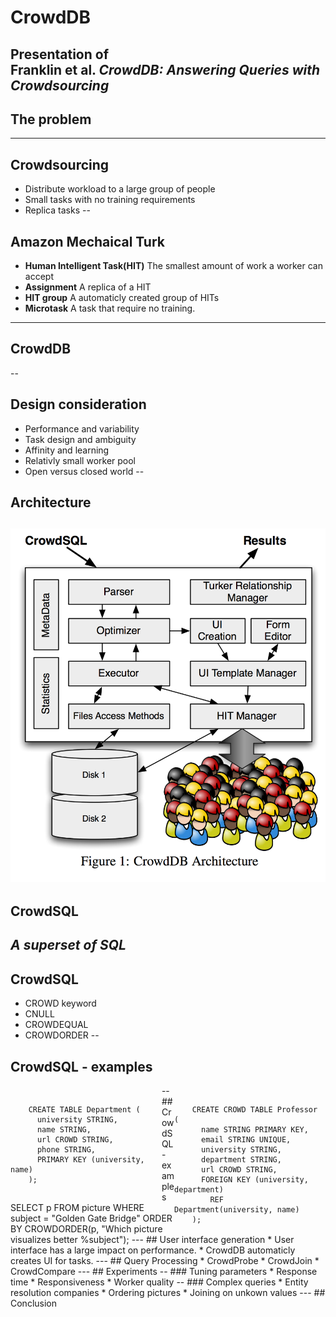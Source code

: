 # CrowdDB
Presentation of   
Franklin et al. *CrowdDB: Answering Queries with Crowdsourcing*
--
## The problem
<!-- FIXME -->
<!-- *Humans can complete some tasks in a better fashion than computers.* -->
---
## Crowdsourcing
* Distribute workload to a large group of people
* Small tasks with no training requirements
* Replica tasks 
--
## Amazon Mechaical Turk
* **Human Intelligent Task(HIT)** The smallest amount of work a worker can accept  
* **Assignment** A replica of a HIT  
* **HIT group** A automaticly created group of HITs  
* **Microtask** A task that require no training.
---
## CrowdDB
--
## Design consideration
* Performance and variability
* Task design and ambiguity
* Affinity and learning
* Relativly small worker pool
* Open versus closed world
--
## Architecture
![CrowdDB Architecture](crowddb-architecture.png)
---
## CrowdSQL
*A superset of SQL*
--
## CrowdSQL
* CROWD keyword
* CNULL
* CROWDEQUAL
* CROWDORDER
--
## CrowdSQL - examples
<div style="max-width:48%;float:left;">
<pre><code>
    CREATE TABLE Department (
      university STRING,
      name STRING,
      url CROWD STRING,
      phone STRING,
      PRIMARY KEY (university, name)
    );
</code></pre>
</div>
<div style="max-width:48%;float:right;">
<pre><code>
    CREATE CROWD TABLE Professor (
      name STRING PRIMARY KEY,
      email STRING UNIQUE,
      university STRING,
      department STRING,
      url CROWD STRING,
      FOREIGN KEY (university, department)
        REF Department(university, name)
    );
</code></pre>
</div>
--
## CrowdSQL - examples
    SELECT p FROM picture
      WHERE subject = "Golden Gate Bridge"
      ORDER BY CROWDORDER(p, "Which picture visualizes better %subject");
<!-- ## Problems -->
<!-- * Budget -->
<!-- * Uncorrect values (spammers) -->
<!-- * Outdated -->
---
## User interface generation
* User interface has a large impact on performance.
* CrowdDB automaticly creates UI for tasks. 
---
## Query Processing
* CrowdProbe
* CrowdJoin
* CrowdCompare
---
## Experiments
--
### Tuning parameters
* Response time
* Responsiveness
* Worker quality
--
### Complex queries
* Entity resolution companies 
* Ordering pictures
* Joining on unkown values
---
## Conclusion

